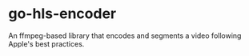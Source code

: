 # go-hls-encoder
An ffmpeg-based library that encodes and segments a video following Apple's best practices.
